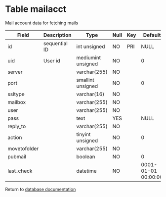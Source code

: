 Table mailacct
===========
Mail account data for fetching mails

| Field | Description | Type | Null | Key | Default | Extra |
| ----- | ----------- | ---- | ---- | --- | ------- | ----- |
| id           | sequential ID | int unsigned       | NO  | PRI | NULL                | auto_increment |    
| uid          | User id       | mediumint unsigned | NO  |     | 0                   |                |    
| server       |               | varchar(255)       | NO  |     |                     |                |    
| port         |               | smallint unsigned  | NO  |     | 0                   |                |    
| ssltype      |               | varchar(16)        | NO  |     |                     |                |    
| mailbox      |               | varchar(255)       | NO  |     |                     |                |    
| user         |               | varchar(255)       | NO  |     |                     |                |    
| pass         |               | text               | YES |     | NULL                |                |    
| reply_to     |               | varchar(255)       | NO  |     |                     |                |    
| action       |               | tinyint unsigned   | NO  |     | 0                   |                |    
| movetofolder |               | varchar(255)       | NO  |     |                     |                |    
| pubmail      |               | boolean            | NO  |     | 0                   |                |    
| last_check   |               | datetime           | NO  |     | 0001-01-01 00:00:00 |                |    

Return to [database documentation](help/database)
